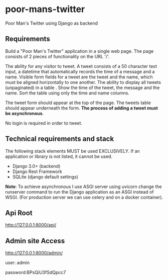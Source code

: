 # poor-mans-twitter
Poor Man's Twitter using Django as backend

## Requirements
Build a "Poor Man's Twitter" application in a single web page. The page consists of 2 pieces of functionality on the URL '/'.

The ability for any visitor to tweet. A tweet consists of a 50 character text input, a datetime that automatically records the time of a message and a name. Visible form fields for a tweet are the tweet and the name, which must be aligned horizontally to one another.
The ability to display all tweets (unpaginated) in a table . Show the time of the tweet, the message and the name. Sort the table using only the time and name columns.

The tweet form should appear at the top of the page. The tweets table should appear underneath the form. **The process of adding a tweet must be asynchronous**.

No login is required in order to tweet.
## Technical requirements and stack
The following stack elements MUST be used EXCLUSIVELY. If an application or library is not listed, it cannot be used.

* Django 3.0+ (backend)
* Django Rest Framework
* SQLite (django default settings)

**Note**: To achieve asynchronous I use ASGI server using uvicorn change the runserver command to run the Django application as an ASGI instead of WSGI. (For production server we can use celery and on a docker container).

## Api Root

http://127.0.0.1:8000/api/

## Admin site Access

http://127.0.0.1:8000/admin/

user: admin

password:BPsQiU3fSdQpcc7
